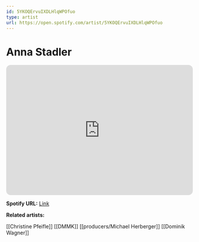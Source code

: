 ```yaml
---
id: 5YKOQErvuIXDLHlqWPOfuo
type: artist
url: https://open.spotify.com/artist/5YKOQErvuIXDLHlqWPOfuo
---
```

# Anna Stadler

<iframe style="border-radius:12px" src="https://open.spotify.com/embed/artist/5YKOQErvuIXDLHlqWPOfuo" width="100%" height="352" frameBorder="0" allowfullscreen="" allow="autoplay; clipboard-write; encrypted-media; fullscreen; picture-in-picture" loading="lazy"></iframe>

**Spotify URL:** [Link](https://open.spotify.com/artist/5YKOQErvuIXDLHlqWPOfuo)

**Related artists:**

[[Christine Pfeifle]]
[[DMMK]]
[[producers/Michael Herberger]]
[[Dominik Wagner]]
